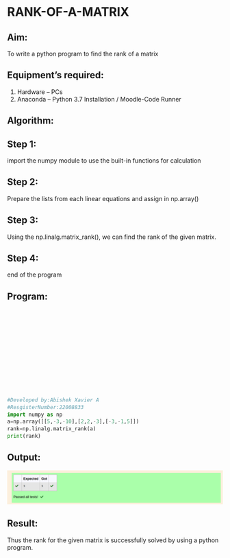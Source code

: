 # RANK-OF-A-MATRIX
## Aim:
To write a python program to find the rank of a matrix
## Equipment’s required:
1. 	Hardware – PCs
2. 	Anaconda – Python 3.7 Installation / Moodle-Code Runner
## Algorithm:
## Step 1:
import the numpy module to use the built-in functions for calculation
## Step 2:
Prepare the lists from each linear equations and assign in np.array()
## Step 3:
Using the np.linalg.matrix_rank(), we can find the rank of the given matrix.
## Step 4:
end of the program
## Program:
```python












#Developed by:Abishek Xavier A
#ResgisterNumber:22008833
import numpy as np
a=np.array([[5,-3,-10],[2,2,-3],[-3,-1,5]])
rank=np.linalg.matrix_rank(a)
print(rank)
```
## Output:
![output](OutputRank.png)
## Result:
Thus the rank for the given matrix is successfully solved by using a python program.

